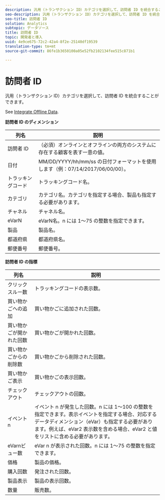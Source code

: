 ```yaml
---
description: 汎用（トランザクション ID）カテゴリを選択して、訪問者 ID を統合することができます。
seo-description: 汎用（トランザクション ID）カテゴリを選択して、訪問者 ID を統合することができます。
seo-title: 訪問者 ID
solution: Analytics
subtopic: データソース
title: 訪問者 ID
topic: 開発者と導入
uuid: 4e9ce675-72c2-42a4-8f2e-25140df19539
translation-type: tm+mt
source-git-commit: 86fe1b3650100a05e52fb2102134fee515c871b1

---
```



# 訪問者 ID

汎用（トランザクション ID）カテゴリを選択して、訪問者 ID を統合することができます。

See [Integrate Offline Data](../../../import/c-data-sources/datasrc-integrating-offline-data.md#concept_B5C576220F1548B5A3A57112AA3960C6).

<p class="head"> <b>訪問者 ID のディメンション</b> </p>

| 列名 | 説明 |
|--- |--- |
| 訪問者 ID | （必須）オンラインとオフラインの両方のシステムに存在する顧客を表す一意の値。 |
| 日付 | MM/DD/YYYY/hh/mm/ss の日付フォーマットを使用します（例：07/14/2017/06/00/00）。 |
| トラッキングコード | トラッキングコード名。 |
| カテゴリ | カテゴリ名。カテゴリを指定する場合、製品も指定する必要があります。 |
| チャネル | チャネル名。 |
| eVarN | eVarN名。n には 1～75 の整数を指定できます。 |
| 製品 | 製品名。 |
| 都道府県 | 都道府県名。 |
| 郵便番号 | 郵便番号。 |

**訪問者 ID の指標**

| 列名 | 説明 |
|--- |--- |
| クリックスルー数 | トラッキングコードの表示数。 |
| 買い物かごへの追加 | 買い物かごに追加された回数。 |
| 買い物かごが開かれた回数 | 買い物かごが開かれた回数。 |
| 買い物かごからの削除数 | 買い物かごから削除された回数。 |
| 買い物かご表示 | 買い物かごの表示回数。 |
| チェックアウト | チェックアウトの回数。 |
| イベント n | イベント n が発生した回数。n には 1～100 の整数を指定できます。表示イベントを指定する場合、対応するデータディメンション（eVar）も指定する必要があります。例えば、eVar2 表示数を含める場合、eVar2 と値をリストに含める必要があります。 |
| eVarnビュー数 | eVar n が表示された回数。n には 1～75 の整数を指定できます。 |
| 価格 | 製品の価格。 |
| 購入回数 | 発注された回数。 |
| 製品表示 | 製品の表示回数。 |
| 数量 | 販売数。 |
